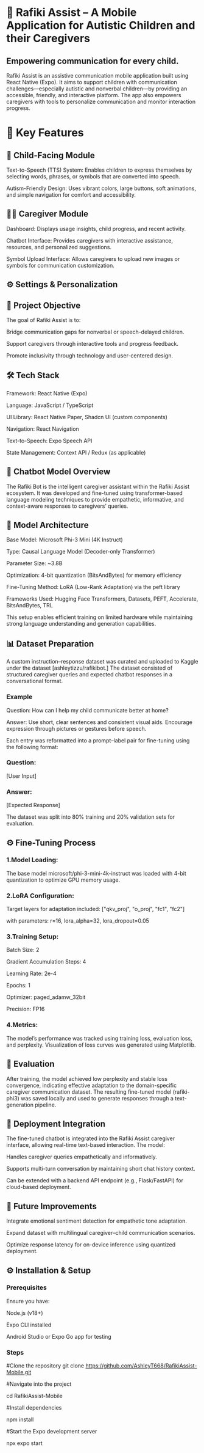 # 🌈 Rafiki Assist – A Mobile Application for Autistic Children and their Caregivers

## Empowering communication for every child.

Rafiki Assist is an assistive communication mobile application built using React Native (Expo).
It aims to support children with communication challenges—especially autistic and nonverbal children—by providing an accessible, friendly, and interactive platform. The app also empowers caregivers with tools to personalize communication and monitor interaction progress.

# 🧩 Key Features

## 👧 Child-Facing Module

Text-to-Speech (TTS) System: Enables children to express themselves by selecting words, phrases, or symbols that are converted into speech.

Autism-Friendly Design: Uses vibrant colors, large buttons, soft animations, and simple navigation for comfort and accessibility.

## 👩‍👧 Caregiver Module

Dashboard: Displays usage insights, child progress, and recent activity.

Chatbot Interface: Provides caregivers with interactive assistance, resources, and personalized suggestions.

Symbol Upload Interface: Allows caregivers to upload new images or symbols for communication customization.

## ⚙️ Settings & Personalization



## 🧠 Project Objective
The goal of Rafiki Assist is to:

Bridge communication gaps for nonverbal or speech-delayed children.

Support caregivers through interactive tools and progress feedback.

Promote inclusivity through technology and user-centered design.

## 🛠️ Tech Stack
Framework: React Native (Expo)

Language: JavaScript / TypeScript

UI Library: React Native Paper, Shadcn UI (custom components)

Navigation: React Navigation

Text-to-Speech: Expo Speech API

State Management: Context API / Redux (as applicable)

## 🤖 Chatbot Model Overview
The Rafiki Bot is the intelligent caregiver assistant within the Rafiki Assist ecosystem. It was developed and fine-tuned using transformer-based language modeling techniques to provide empathetic, informative, and context-aware responses to caregivers’ queries.

## 🧠 Model Architecture

Base Model: Microsoft Phi-3 Mini (4K Instruct)

Type: Causal Language Model (Decoder-only Transformer)

Parameter Size: ~3.8B

Optimization: 4-bit quantization (BitsAndBytes) for memory efficiency

Fine-Tuning Method: LoRA (Low-Rank Adaptation) via the peft library

Frameworks Used: Hugging Face Transformers, Datasets, PEFT, Accelerate, BitsAndBytes, TRL

This setup enables efficient training on limited hardware while maintaining strong language understanding and generation capabilities.

## 📊 Dataset Preparation
A custom instruction–response dataset was curated and uploaded to Kaggle under the dataset [ashleytizzu/rafikibot.]
The dataset consisted of structured caregiver queries and expected chatbot responses in a conversational format.
### Example
Question: How can I help my child communicate better at home?

Answer: Use short, clear sentences and consistent visual aids. Encourage expression through pictures or gestures before speech.

Each entry was reformatted into a prompt–label pair for fine-tuning using the following format:
### Question:
[User Input]
### Answer:
[Expected Response]

The dataset was split into 80% training and 20% validation sets for evaluation.

## ⚙️ Fine-Tuning Process
### 1.Model Loading:
The base model microsoft/phi-3-mini-4k-instruct was loaded with 4-bit quantization to optimize GPU memory usage.

### 2.LoRA Configuration:
Target layers for adaptation included:
["qkv_proj", "o_proj", "fc1", "fc2"]

with parameters:
r=16, lora_alpha=32, lora_dropout=0.05

### 3.Training Setup:

Batch Size: 2

Gradient Accumulation Steps: 4

Learning Rate: 2e-4

Epochs: 1

Optimizer: paged_adamw_32bit

Precision: FP16

### 4.Metrics:
The model’s performance was tracked using training loss, evaluation loss, and perplexity.
Visualization of loss curves was generated using Matplotlib.

## 🧪 Evaluation
After training, the model achieved low perplexity and stable loss convergence, indicating effective adaptation to the domain-specific caregiver communication dataset.
The resulting fine-tuned model (rafiki-phi3) was saved locally and used to generate responses through a text-generation pipeline.

## 💬 Deployment Integration

The fine-tuned chatbot is integrated into the Rafiki Assist caregiver interface, allowing real-time text-based interaction.
The model:

Handles caregiver queries empathetically and informatively.

Supports multi-turn conversation by maintaining short chat history context.

Can be extended with a backend API endpoint (e.g., Flask/FastAPI) for cloud-based deployment.

## 🔮 Future Improvements

Integrate emotional sentiment detection for empathetic tone adaptation.

Expand dataset with multilingual caregiver–child communication scenarios.

Optimize response latency for on-device inference using quantized deployment.

## ⚙️ Installation & Setup
### Prerequisites

Ensure you have:

Node.js (v18+)

Expo CLI installed

Android Studio or Expo Go app for testing

### Steps
#Clone the repository
git clone https://github.com/AshleyT668/RafikiAssist-Mobile.git

#Navigate into the project

cd RafikiAssist-Mobile

#Install dependencies

npm install

#Start the Expo development server

npx expo start
